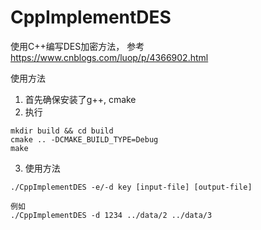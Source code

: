 <!--
 * @Author: your name
 * @Date: 2021-02-23 16:38:35
 * @LastEditTime: 2021-02-24 17:54:18
 * @LastEditors: Please set LastEditors
 * @Description: In User Settings Edit
 * @FilePath: /CppImplementDES/README.md
-->
CppImplementDES
======
使用C++编写DES加密方法，
参考<https://www.cnblogs.com/luop/p/4366902.html>   

使用方法
1. 首先确保安装了g++, cmake
2. 执行

```
mkdir build && cd build
cmake .. -DCMAKE_BUILD_TYPE=Debug
make
```
3. 使用方法
```
./CppImplementDES -e/-d key [input-file] [output-file]

例如
./CppImplementDES -d 1234 ../data/2 ../data/3
```